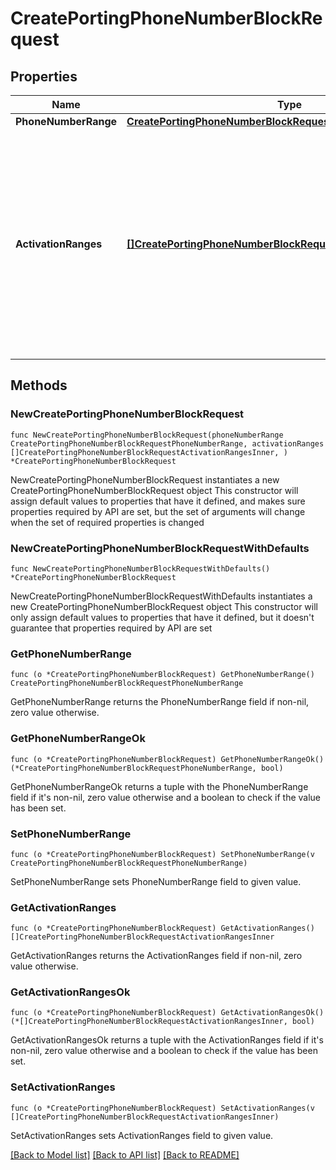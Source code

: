 # CreatePortingPhoneNumberBlockRequest

## Properties

Name | Type | Description | Notes
------------ | ------------- | ------------- | -------------
**PhoneNumberRange** | [**CreatePortingPhoneNumberBlockRequestPhoneNumberRange**](CreatePortingPhoneNumberBlockRequestPhoneNumberRange.md) |  | 
**ActivationRanges** | [**[]CreatePortingPhoneNumberBlockRequestActivationRangesInner**](CreatePortingPhoneNumberBlockRequestActivationRangesInner.md) | Specifies the activation ranges for this porting phone number block. The activation range must be within the block range and should not overlap with other activation ranges. | 

## Methods

### NewCreatePortingPhoneNumberBlockRequest

`func NewCreatePortingPhoneNumberBlockRequest(phoneNumberRange CreatePortingPhoneNumberBlockRequestPhoneNumberRange, activationRanges []CreatePortingPhoneNumberBlockRequestActivationRangesInner, ) *CreatePortingPhoneNumberBlockRequest`

NewCreatePortingPhoneNumberBlockRequest instantiates a new CreatePortingPhoneNumberBlockRequest object
This constructor will assign default values to properties that have it defined,
and makes sure properties required by API are set, but the set of arguments
will change when the set of required properties is changed

### NewCreatePortingPhoneNumberBlockRequestWithDefaults

`func NewCreatePortingPhoneNumberBlockRequestWithDefaults() *CreatePortingPhoneNumberBlockRequest`

NewCreatePortingPhoneNumberBlockRequestWithDefaults instantiates a new CreatePortingPhoneNumberBlockRequest object
This constructor will only assign default values to properties that have it defined,
but it doesn't guarantee that properties required by API are set

### GetPhoneNumberRange

`func (o *CreatePortingPhoneNumberBlockRequest) GetPhoneNumberRange() CreatePortingPhoneNumberBlockRequestPhoneNumberRange`

GetPhoneNumberRange returns the PhoneNumberRange field if non-nil, zero value otherwise.

### GetPhoneNumberRangeOk

`func (o *CreatePortingPhoneNumberBlockRequest) GetPhoneNumberRangeOk() (*CreatePortingPhoneNumberBlockRequestPhoneNumberRange, bool)`

GetPhoneNumberRangeOk returns a tuple with the PhoneNumberRange field if it's non-nil, zero value otherwise
and a boolean to check if the value has been set.

### SetPhoneNumberRange

`func (o *CreatePortingPhoneNumberBlockRequest) SetPhoneNumberRange(v CreatePortingPhoneNumberBlockRequestPhoneNumberRange)`

SetPhoneNumberRange sets PhoneNumberRange field to given value.


### GetActivationRanges

`func (o *CreatePortingPhoneNumberBlockRequest) GetActivationRanges() []CreatePortingPhoneNumberBlockRequestActivationRangesInner`

GetActivationRanges returns the ActivationRanges field if non-nil, zero value otherwise.

### GetActivationRangesOk

`func (o *CreatePortingPhoneNumberBlockRequest) GetActivationRangesOk() (*[]CreatePortingPhoneNumberBlockRequestActivationRangesInner, bool)`

GetActivationRangesOk returns a tuple with the ActivationRanges field if it's non-nil, zero value otherwise
and a boolean to check if the value has been set.

### SetActivationRanges

`func (o *CreatePortingPhoneNumberBlockRequest) SetActivationRanges(v []CreatePortingPhoneNumberBlockRequestActivationRangesInner)`

SetActivationRanges sets ActivationRanges field to given value.



[[Back to Model list]](../README.md#documentation-for-models) [[Back to API list]](../README.md#documentation-for-api-endpoints) [[Back to README]](../README.md)


